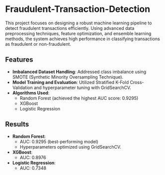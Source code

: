 # Fraudulent-Transaction-Detection

This project focuses on designing a robust machine learning pipeline to detect fraudulent transactions efficiently. Using advanced data preprocessing techniques, feature optimization, and ensemble learning methods, the system achieves high performance in classifying transactions as fraudulent or non-fraudulent.

## Features
- **Imbalanced Dataset Handling**: Addressed class imbalance using SMOTE (Synthetic Minority Oversampling Technique).
- **Model Training and Evaluation**: Utilized Stratified K-Fold Cross-Validation and hyperparameter tuning with GridSearchCV.
- **Algorithms Used**:
  - Random Forest (achieved the highest AUC score: 0.9295)
  - XGBoost
  - Logistic Regression
 
## Results
- **Random Forest**:
  - AUC: 0.9295 (best-performing model)
  - Hyperparameters optimized using GridSearchCV.
- **XGBoost**:
  - AUC: 0.8976
- **Logistic Regression**:
  - AUC: 0.7348
